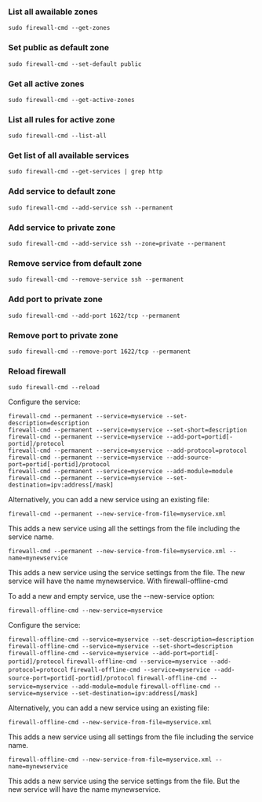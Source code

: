 ### List all awailable zones
`sudo firewall-cmd --get-zones`

### Set public as default zone
`sudo firewall-cmd --set-default public`

### Get all active zones
`sudo firewall-cmd --get-active-zones`

### List all rules for active zone
`sudo firewall-cmd --list-all`

### Get list of all available services
`sudo firewall-cmd --get-services | grep http`

### Add service to default zone
`sudo firewall-cmd --add-service ssh --permanent`

### Add service to private zone
`sudo firewall-cmd --add-service ssh --zone=private --permanent`

### Remove service from default zone
`sudo firewall-cmd --remove-service ssh --permanent`

### Add port to private zone
`sudo firewall-cmd --add-port 1622/tcp --permanent`

### Remove port to private zone
`sudo firewall-cmd --remove-port 1622/tcp --permanent`

### Reload firewall
`sudo firewall-cmd --reload`


Configure the service:

```
firewall-cmd --permanent --service=myservice --set-description=description
firewall-cmd --permanent --service=myservice --set-short=description
firewall-cmd --permanent --service=myservice --add-port=portid[-portid]/protocol
firewall-cmd --permanent --service=myservice --add-protocol=protocol
firewall-cmd --permanent --service=myservice --add-source-port=portid[-portid]/protocol
firewall-cmd --permanent --service=myservice --add-module=module
firewall-cmd --permanent --service=myservice --set-destination=ipv:address[/mask]
```

Alternatively, you can add a new service using an existing file:

`firewall-cmd --permanent --new-service-from-file=myservice.xml`

This adds a new service using all the settings from the file including the service name.

`firewall-cmd --permanent --new-service-from-file=myservice.xml --name=mynewservice`

This adds a new service using the service settings from the file. The new service will have the name mynewservice.
With firewall-offline-cmd

To add a new and empty service, use the --new-service option:

`firewall-offline-cmd --new-service=myservice`

Configure the service:

`firewall-offline-cmd --service=myservice --set-description=description`
`firewall-offline-cmd --service=myservice --set-short=description`
`firewall-offline-cmd --service=myservice --add-port=portid[-portid]/protocol`
`firewall-offline-cmd --service=myservice --add-protocol=protocol`
`firewall-offline-cmd --service=myservice --add-source-port=portid[-portid]/protocol`
`firewall-offline-cmd --service=myservice --add-module=module`
`firewall-offline-cmd --service=myservice --set-destination=ipv:address[/mask]`

Alternatively, you can add a new service using an existing file:

`firewall-offline-cmd --new-service-from-file=myservice.xml`

This adds a new service using all settings from the file including the service name.

`firewall-offline-cmd --new-service-from-file=myservice.xml --name=mynewservice`

This adds a new service using the service settings from the file. But the new service will have the name mynewservice.
